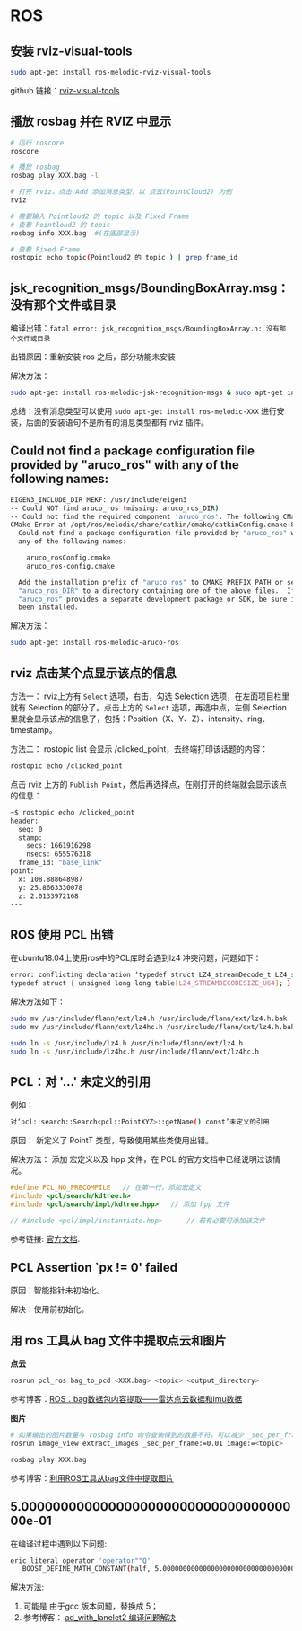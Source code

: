 # ROS

## 安装 rviz-visual-tools

```bash
sudo apt-get install ros-melodic-rviz-visual-tools
```

github 链接：[rviz-visual-tools](https://github.com/PickNikRobotics/rviz_visual_tools)



## 播放 rosbag 并在 RVIZ 中显示

```bash
# 运行 roscore
roscore

# 播放 rosbag
rosbag play XXX.bag -l

# 打开 rviz，点击 Add 添加消息类型，以 点云(PointCloud2) 为例
rviz

# 需要输入 Pointloud2 的 topic 以及 Fixed Frame
# 查看 Pointloud2 的 topic 
rosbag info XXX.bag  #(在底部显示)

# 查看 Fixed Frame
rostopic echo topic(Pointloud2 的 topic ) | grep frame_id
```



## jsk_recognition_msgs/BoundingBoxArray.msg：没有那个文件或目录

编译出错：`fatal error: jsk_recognition_msgs/BoundingBoxArray.h: 没有那个文件或目录`

出错原因：重新安装 ros 之后，部分功能未安装

解决方法：

```bash
sudo apt-get install ros-melodic-jsk-recognition-msgs & sudo apt-get install ros-melodic-jsk-rviz-plugins
```

总结：没有消息类型可以使用 `sudo apt-get install ros-melodic-XXX` 进行安装，后面的安装语句不是所有的消息类型都有 rviz 插件。



## Could not find a package configuration file provided by "aruco_ros" with any of the following names:

```bash
EIGEN3_INCLUDE_DIR MEKF: /usr/include/eigen3
-- Could NOT find aruco_ros (missing: aruco_ros_DIR)
-- Could not find the required component 'aruco_ros'. The following CMake error indicates that you either need to install the package with the same name or change your environment so that it can be found.
CMake Error at /opt/ros/melodic/share/catkin/cmake/catkinConfig.cmake:83 (find_package):
  Could not find a package configuration file provided by "aruco_ros" with
  any of the following names:

    aruco_rosConfig.cmake
    aruco_ros-config.cmake

  Add the installation prefix of "aruco_ros" to CMAKE_PREFIX_PATH or set
  "aruco_ros_DIR" to a directory containing one of the above files.  If
  "aruco_ros" provides a separate development package or SDK, be sure it has
  been installed.
```

解决方法：

```bash
sudo apt-get install ros-melodic-aruco-ros
```



## rviz 点击某个点显示该点的信息

方法一：
		rviz上方有 `Select` 选项，右击，勾选 Selection 选项，在左面项目栏里就有 Selection 的部分了。点击上方的  `Select` 选项，再选中点，左侧 Selection 里就会显示该点的信息了，包括：Position（X、Y、Z）、intensity、ring、timestamp。

方法二：
		rostopic list 会显示 /clicked_point，去终端打印该话题的内容：

```bash
rostopic echo /clicked_point
```

点击 rviz 上方的 `Publish Point`，然后再选择点，在刚打开的终端就会显示该点的信息：

```bash
~$ rostopic echo /clicked_point
header: 
  seq: 0
  stamp: 
    secs: 1661916298
    nsecs: 655576318
  frame_id: "base_link"
point: 
  x: 108.888648987
  y: 25.8663330078
  z: 2.0133972168
---

```



## ROS 使用 PCL 出错

在ubuntu18.04上使用ros中的PCL库时会遇到lz4 冲突问题，问题如下：

```bash
error: conflicting declaration ‘typedef struct LZ4_streamDecode_t LZ4_streamDecode_t’
typedef struct { unsigned long long table[LZ4_STREAMDECODESIZE_U64]; } LZ4_streamDecode_t;
```

解决方法如下：

```bash
sudo mv /usr/include/flann/ext/lz4.h /usr/include/flann/ext/lz4.h.bak
sudo mv /usr/include/flann/ext/lz4hc.h /usr/include/flann/ext/lz4.h.bak

sudo ln -s /usr/include/lz4.h /usr/include/flann/ext/lz4.h
sudo ln -s /usr/include/lz4hc.h /usr/include/flann/ext/lz4hc.h
```



## PCL：对 '...' 未定义的引用

 例如：

```bash
对‘pcl::search::Search<pcl::PointXYZ>::getName() const’未定义的引用
```

原因：
	新定义了 PointT 类型，导致使用某些类使用出错。

解决方法：
	添加 宏定义以及 hpp 文件，在 PCL 的官方文档中已经说明过该情况。

```cpp
#define PCL_NO_PRECOMPILE	// 在第一行，添加宏定义
#include <pcl/search/kdtree.h>
#include <pcl/search/impl/kdtree.hpp>	// 添加 hpp 文件

// #include <pcl/impl/instantiate.hpp>		// 若有必要可添加该文件
```

参考链接: [官方文档](https://pcl.readthedocs.io/projects/tutorials/en/master/adding_custom_ptype.html#how-to-add-a-new-pointt-type).



## PCL Assertion `px != 0' failed

原因：智能指针未初始化。

解决：使用前初始化。

## 用 ros 工具从 bag 文件中提取点云和图片

**点云**

```bash
rosrun pcl_ros bag_to_pcd <XXX.bag> <topic> <output_directory>
```

参考博客：[ROS：bag数据包内容提取——雷达点云数据和imu数据](https://blog.csdn.net/m0_48748418/article/details/126004787)

**图片**

```bash
# 如果输出的图片数量与 rosbag info 命令查询得到的数量不符，可以减少 _sec_per_frame 参数的值。
rosrun image_view extract_images _sec_per_frame:=0.01 image:=<topic>

rosbag play XXX.bag
```

参考博客：[利用ROS工具从bag文件中提取图片](http://t.zoukankan.com/arkenstone-p-6676203.html)

## 5.000000000000000000000000000000000000e-01

在编译过程中遇到以下问题:

```bash
eric literal operator 'operator""Q'
   BOOST_DEFINE_MATH_CONSTANT(half, 5.000000000000000000000000000000000000e-01, "5.00000000000000000000000000000000000000000000000000000000000000000000000000000000000000000000000000000000000000e-01")
   ```
   
  解决方法:
  
  1.  可能是 由于gcc 版本问题，替换成 5；
  2. 参考博客： [ad_with_lanelet2 编译问题解决](https://blog.csdn.net/qq_35632833/article/details/112923613)  




